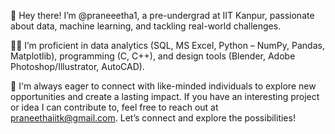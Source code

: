 👋 Hey there! I’m @praneeetha1, a pre-undergrad at IIT Kanpur, passionate about data, machine learning, and tackling real-world challenges.

👩‍💻 I’m proficient in data analytics (SQL, MS Excel, Python – NumPy, Pandas, Matplotlib), programming (C, C++), and design tools (Blender, Adobe Photoshop/Illustrator, AutoCAD). 

🌟 I'm always eager to connect with like-minded individuals to explore new opportunities and create a lasting impact. 
If you have an interesting project or idea I can contribute to, feel free to reach out at praneethaiitk@gmail.com. Let’s connect and explore the possibilities! 


<!---
praneeetha1/praneeetha1 is a ✨ special ✨ repository because its `README.md` (this file) appears on your GitHub profile.
You can click the Preview link to take a look at your changes.
--->
